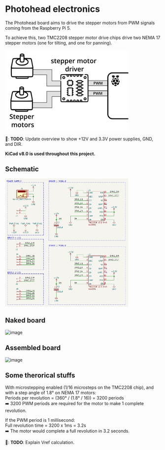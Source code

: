 # Photohead electronics

The Photohead board aims to drive the stepper motors from PWM signals coming from the Raspberry Pi 5.

To achieve this, two TMC2208 stepper motor drive chips drive two NEMA 17 stepper motors (one for tilting, and one for panning).

<img src="../doc/res/elec_system_overview.png" alt="image" width="400" height="auto">

🚧: **TODO**: Update overview to show +12V and 3.3V power supplies, GND, and DIR.

**KiCad v8.0 is used throughout this project.**

## Schematic

<img src="../doc/res/elec_schematic.png" alt="image" width="400" height="auto">

## Naked board

<img src="../doc/res/elec_photo_pcb_naked.jpg" alt="image" width="400" height="auto">

## Assembled board

<img src="../doc/res/elec_photo_pcb_assembled.jpg" alt="image" width="400" height="auto">

## Some therorical stuffs

With microstepping enabled (1/16 microsteps on the TMC2208 chip), and with a step angle of 1.8° on NEMA 17 motors:\
Periods per revolution = (360° / (1.8° / 16)) = 3200 periods\
:arrow_right: 3200 PWM periods are required for the motor to make 1 complete revolution.

If the PWM period is 1 millisecond:\
Full revolution time  = 3200 x 1ms = 3.2s\
:arrow_right: The motor would complete a full revolution in 3.2 seconds.

🚧: **TODO**: Explain Vref calculation.
